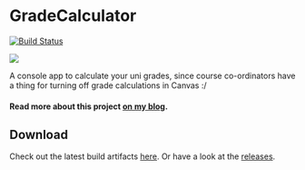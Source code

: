 # GradeCalculator
[![Build Status](http://cn01.visr.endogix.net:65125/buildStatus/icon?job=crookm/GradeCalculator/master)](http://cn01.visr.endogix.net:65125/job/crookm/job/GradeCalculator/job/master/)

![](https://endogix-my.sharepoint.com/personal/crookm_endogix_net/_layouts/15/guestaccess.aspx?docid=08b9972d4f17b410b92120605c23769b5&authkey=AUqjeR5MH40oZnMqnv_mJyI)

A console app to calculate your uni grades, since course co-ordinators have a thing for turning off grade calculations in Canvas :/

#### Read more about this project [on my blog](http://bit.ly/2uEW6QX).

## Download
Check out the latest build artifacts [here](http://bit.ly/2skDcOq). Or have a look at the [releases](https://github.com/crookm/GradeCalculator/releases).
